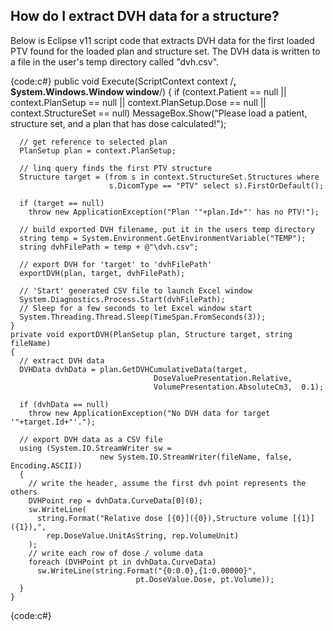 ## How do I extract DVH data for a structure?

Below is Eclipse v11 script code that extracts DVH data for the first loaded PTV found for the loaded plan and structure set.  The DVH data is written to a file in the user's temp directory called "dvh.csv".

{code:c#}
    public void Execute(ScriptContext context /**, System.Windows.Window window**/)
    {
      if (context.Patient == null || context.PlanSetup == null || 
          context.PlanSetup.Dose == null || context.StructureSet == null)
        MessageBox.Show("Please load a patient, structure set, and a plan that has dose calculated!");

      // get reference to selected plan
      PlanSetup plan = context.PlanSetup;

      // linq query finds the first PTV structure
      Structure target = (from s in context.StructureSet.Structures where 
                          s.DicomType == "PTV" select s).FirstOrDefault();

      if (target == null) 
        throw new ApplicationException("Plan '"+plan.Id+"' has no PTV!");

      // build exported DVH filename, put it in the users temp directory
      string temp = System.Environment.GetEnvironmentVariable("TEMP");
      string dvhFilePath = temp + @"\dvh.csv";

      // export DVH for 'target' to 'dvhFilePath'
      exportDVH(plan, target, dvhFilePath);

      // 'Start' generated CSV file to launch Excel window
      System.Diagnostics.Process.Start(dvhFilePath);
      // Sleep for a few seconds to let Excel window start
      System.Threading.Thread.Sleep(TimeSpan.FromSeconds(3));
    }
    private void exportDVH(PlanSetup plan, Structure target, string fileName)
    {
      // extract DVH data
      DVHData dvhData = plan.GetDVHCumulativeData(target,
                                    DoseValuePresentation.Relative,
                                    VolumePresentation.AbsoluteCm3,  0.1);

      if (dvhData == null)
        throw new ApplicationException("No DVH data for target '"+target.Id+"'.");

      // export DVH data as a CSV file
      using (System.IO.StreamWriter sw = 
                        new System.IO.StreamWriter(fileName, false, Encoding.ASCII))
      {
        // write the header, assume the first dvh point represents the others
        DVHPoint rep = dvhData.CurveData[0](0);
        sw.WriteLine(
          string.Format("Relative dose [{0}]({0}),Structure volume [{1}]({1}),", 
            rep.DoseValue.UnitAsString, rep.VolumeUnit)
        );
        // write each row of dose / volume data
        foreach (DVHPoint pt in dvhData.CurveData)
          sw.WriteLine(string.Format("{0:0.0},{1:0.00000}", 
                                pt.DoseValue.Dose, pt.Volume));
      }
    }
{code:c#}